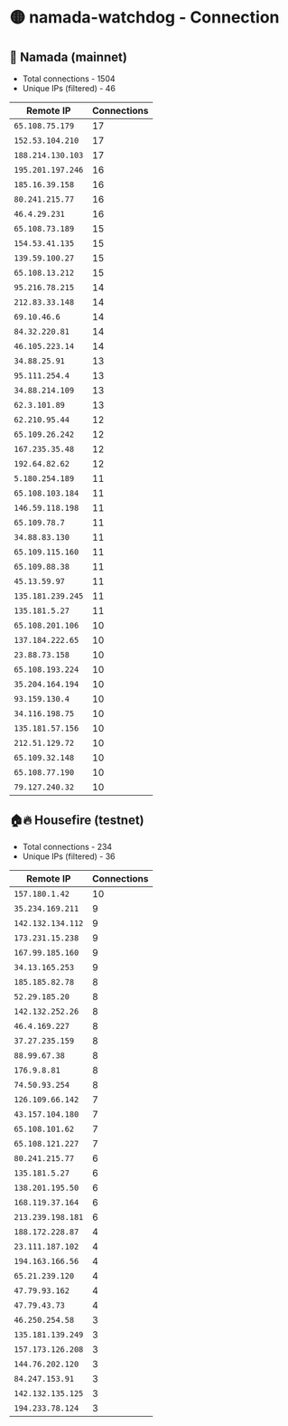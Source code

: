 # 🟡 namada-watchdog - Connection

## 🚀 Namada (mainnet)
- Total connections - 1504
- Unique IPs (filtered) - 46

| Remote IP | Connections |
|-----------|-------------|
| `65.108.75.179` | 17 |
| `152.53.104.210` | 17 |
| `188.214.130.103` | 17 |
| `195.201.197.246` | 16 |
| `185.16.39.158` | 16 |
| `80.241.215.77` | 16 |
| `46.4.29.231` | 16 |
| `65.108.73.189` | 15 |
| `154.53.41.135` | 15 |
| `139.59.100.27` | 15 |
| `65.108.13.212` | 15 |
| `95.216.78.215` | 14 |
| `212.83.33.148` | 14 |
| `69.10.46.6` | 14 |
| `84.32.220.81` | 14 |
| `46.105.223.14` | 14 |
| `34.88.25.91` | 13 |
| `95.111.254.4` | 13 |
| `34.88.214.109` | 13 |
| `62.3.101.89` | 13 |
| `62.210.95.44` | 12 |
| `65.109.26.242` | 12 |
| `167.235.35.48` | 12 |
| `192.64.82.62` | 12 |
| `5.180.254.189` | 11 |
| `65.108.103.184` | 11 |
| `146.59.118.198` | 11 |
| `65.109.78.7` | 11 |
| `34.88.83.130` | 11 |
| `65.109.115.160` | 11 |
| `65.109.88.38` | 11 |
| `45.13.59.97` | 11 |
| `135.181.239.245` | 11 |
| `135.181.5.27` | 11 |
| `65.108.201.106` | 10 |
| `137.184.222.65` | 10 |
| `23.88.73.158` | 10 |
| `65.108.193.224` | 10 |
| `35.204.164.194` | 10 |
| `93.159.130.4` | 10 |
| `34.116.198.75` | 10 |
| `135.181.57.156` | 10 |
| `212.51.129.72` | 10 |
| `65.109.32.148` | 10 |
| `65.108.77.190` | 10 |
| `79.127.240.32` | 10 |

## 🏠🔥 Housefire (testnet)

- Total connections - 234
- Unique IPs (filtered) - 36

| Remote IP | Connections |
|-----------|-------------|
| `157.180.1.42` | 10 |
| `35.234.169.211` | 9 |
| `142.132.134.112` | 9 |
| `173.231.15.238` | 9 |
| `167.99.185.160` | 9 |
| `34.13.165.253` | 9 |
| `185.185.82.78` | 8 |
| `52.29.185.20` | 8 |
| `142.132.252.26` | 8 |
| `46.4.169.227` | 8 |
| `37.27.235.159` | 8 |
| `88.99.67.38` | 8 |
| `176.9.8.81` | 8 |
| `74.50.93.254` | 8 |
| `126.109.66.142` | 7 |
| `43.157.104.180` | 7 |
| `65.108.101.62` | 7 |
| `65.108.121.227` | 7 |
| `80.241.215.77` | 6 |
| `135.181.5.27` | 6 |
| `138.201.195.50` | 6 |
| `168.119.37.164` | 6 |
| `213.239.198.181` | 6 |
| `188.172.228.87` | 4 |
| `23.111.187.102` | 4 |
| `194.163.166.56` | 4 |
| `65.21.239.120` | 4 |
| `47.79.93.162` | 4 |
| `47.79.43.73` | 4 |
| `46.250.254.58` | 3 |
| `135.181.139.249` | 3 |
| `157.173.126.208` | 3 |
| `144.76.202.120` | 3 |
| `84.247.153.91` | 3 |
| `142.132.135.125` | 3 |
| `194.233.78.124` | 3 |

